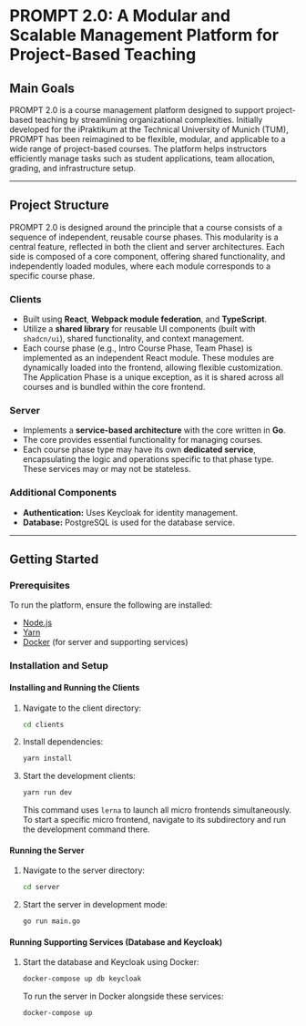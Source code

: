 # PROMPT 2.0: A Modular and Scalable Management Platform for Project-Based Teaching

## Main Goals
PROMPT 2.0 is a course management platform designed to support project-based teaching by streamlining organizational complexities. Initially developed for the iPraktikum at the Technical University of Munich (TUM), PROMPT has been reimagined to be flexible, modular, and applicable to a wide range of project-based courses. The platform helps instructors efficiently manage tasks such as student applications, team allocation, grading, and infrastructure setup.

---

## Project Structure
PROMPT 2.0 is designed around the principle that a course consists of a sequence of independent, reusable course phases. This modularity is a central feature, reflected in both the client and server architectures. Each side is composed of a core component, offering shared functionality, and independently loaded modules, where each module corresponds to a specific course phase.

### Clients
- Built using **React**, **Webpack module federation**, and **TypeScript**.
- Utilize a **shared library** for reusable UI components (built with `shadcn/ui`), shared functionality, and context management.
- Each course phase (e.g., Intro Course Phase, Team Phase) is implemented as an independent React module. These modules are dynamically loaded into the frontend, allowing flexible customization. The Application Phase is a unique exception, as it is shared across all courses and is bundled within the core frontend.

### Server
- Implements a **service-based architecture** with the core written in **Go**.
- The core provides essential functionality for managing courses.
- Each course phase type may have its own **dedicated service**, encapsulating the logic and operations specific to that phase type. These services may or may not be stateless. 


### Additional Components
- **Authentication:** Uses Keycloak for identity management.
- **Database:** PostgreSQL is used for the database service.

---

## Getting Started

### Prerequisites
To run the platform, ensure the following are installed:
- [Node.js](https://nodejs.org/)
- [Yarn](https://yarnpkg.com/)
- [Docker](https://www.docker.com/) (for server and supporting services)

### Installation and Setup

#### Installing and Running the Clients
1. Navigate to the client directory:
    ```sh
    cd clients
    ```
2. Install dependencies:
    ```sh
    yarn install
    ```
3. Start the development clients:
    ```sh
    yarn run dev
    ```
    This command uses `lerna` to launch all micro frontends simultaneously. To start a specific micro frontend, navigate to its subdirectory and run the development command there.

#### Running the Server
1. Navigate to the server directory:
    ```sh
    cd server
    ```
2. Start the server in development mode:
    ```sh
    go run main.go
    ```

#### Running Supporting Services (Database and Keycloak)
1. Start the database and Keycloak using Docker:
    ```sh
    docker-compose up db keycloak
    ```
    To run the server in Docker alongside these services:
    ```sh
    docker-compose up
    ```